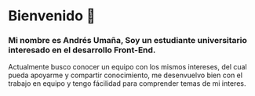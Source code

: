 # Bienvenido 👋

### Mi nombre es Andrés Umaña, Soy un estudiante universitario interesado en el desarrollo Front-End.
 
Actualmente busco conocer un equipo con los mismos intereses, del cual  pueda apoyarme y compartir conocimiento, me desenvuelvo bien con el trabajo en equipo y tengo fácilidad para comprender temas de mi interes.

<!--
**AndUm23/AndUm23** is a ✨ _special_ ✨ repository because its `README.md` (this file) appears on your GitHub profile.

Here are some ideas to get you started:

- 🔭 I’m currently working on ...
- 🌱 I’m currently learning ...
- 👯 I’m looking to collaborate on ...
- 🤔 I’m looking for help with ...
- 💬 Ask me about ...
- 📫 How to reach me: ...
- 😄 Pronouns: ...
- ⚡ Fun fact: ...
-->

